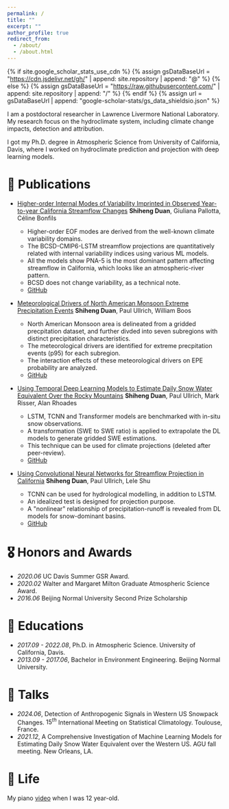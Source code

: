 ```yaml
---
permalink: /
title: ""
excerpt: ""
author_profile: true
redirect_from: 
  - /about/
  - /about.html
---
```


{% if site.google_scholar_stats_use_cdn %}
{% assign gsDataBaseUrl = "https://cdn.jsdelivr.net/gh/" | append: site.repository | append: "@" %}
{% else %}
{% assign gsDataBaseUrl = "https://raw.githubusercontent.com/" | append: site.repository | append: "/" %}
{% endif %}
{% assign url = gsDataBaseUrl | append: "google-scholar-stats/gs_data_shieldsio.json" %}

<span class='anchor' id='about-me'></span>

I am a postdoctoral researcher in Lawrence Livermore National Laboratory. My research focus on the hydroclimate system, including climate change impacts, detection and attribution. 

I got my Ph.D. degree in Atmospheric Science from University of California, Davis, where I worked on hydroclimate prediction and projection with deep learning models. 


<!---
# 🔥 News
- *2022.02*: &nbsp;🎉🎉 Lorem ipsum dolor sit amet, consectetur adipiscing elit. Vivamus ornare aliquet ipsum, ac tempus justo dapibus sit amet. 
- *2022.02*: &nbsp;🎉🎉 Lorem ipsum dolor sit amet, consectetur adipiscing elit. Vivamus ornare aliquet ipsum, ac tempus justo dapibus sit amet. 
--->

# 📝 Publications 

- [Higher-order Internal Modes of Variability Imprinted in Observed Year-to-year California Streamflow Changes](https://agupubs.onlinelibrary.wiley.com/doi/full/10.1029/2023JD040535) **Shiheng Duan**, Giuliana Pallotta, Céline Bonfils
  - Higher-order EOF modes are derived from the well-known climate variability domains. 
  - The BCSD-CMIP6-LSTM streamflow projections are quantitatively related with internal variability indices using various ML models. 
  - All the models show PNA-5 is the most dominant pattern affecting streamflow in California, which looks like an atmospheric-river pattern. 
  - BCSD does not change variability, as a technical note. 
  - [GitHub](https://github.com/ShihengDuan/ClimateVariabilityStreamflow)

- [Meteorological Drivers of North American Monsoon Extreme Precipitation Events](https://agupubs.onlinelibrary.wiley.com/doi/full/10.1029/2023JD040535) 
**Shiheng Duan**, Paul Ullrich, William Boos
  - North American Monsoon area is delineated from a gridded precpitation dataset, and further divded into seven subregions with distinct precipitation characteristics. 
  - The meteorological drivers are identified for extreme precpitation events (p95) for each subregion. 
  - The interaction effects of these meteorological drivers on EPE probability are analyzed. 
  - [GitHub](https://github.com/ShihengDuan/NorthAmericanMonsoon)

- [Using Temporal Deep Learning Models to Estimate Daily Snow Water Equivalent Over the Rocky Mountains](https://agupubs.onlinelibrary.wiley.com/doi/full/10.1029/2023WR035009)
**Shiheng Duan**, Paul Ullrich, Mark Risser, Alan Rhoades
  - LSTM, TCNN and Transformer models are benchmarked with in-situ snow observations. 
  - A transformation (SWE to SWE ratio) is applied to extrapolate the DL models to generate gridded SWE estimations. 
  - This technique can be used for climate projections (deleted after peer-review). 
  - [GitHub](https://github.com/ShihengDuan/code-SWE)

- [Using Convolutional Neural Networks for Streamflow Projection in California](https://www.frontiersin.org/journals/water/articles/10.3389/frwa.2020.00028/full) **Shiheng Duan**, Paul Ullrich, Lele Shu
  - TCNN can be used for hydrological modelling, in addition to LSTM. 
  - An idealized test is designed for projection purpose. 
  - A "nonlinear" relationship of precipitation-runoff is revealed from DL models for snow-dominant basins. 
  - [GitHub](https://github.com/ShihengDuan/Streamflow)

# 🎖 Honors and Awards
- *2020.06* UC Davis Summer GSR Award. 
- *2020.02* Walter and Margaret Milton Graduate Atmospheric Science Award. 
- *2016.06* Beijing Normal University Second Prize Scholarship

# 📖 Educations
- *2017.09 - 2022.08*, Ph.D. in Atmospheric Science. University of California, Davis. 
- *2013.09 - 2017.06*, Bachelor in Environment Engineering. Beijing Normal University. 

# 💬 Talks
- *2024.06*, Detection of Anthropogenic Signals in Western US Snowpack Changes. $15^{th}$ International Meeting on Statistical Climatology. Toulouse, France. 
- *2021.12*, A Comprehensive Investigation of Machine Learning Models for Estimating Daily Snow Water Equivalent over the Western US. AGU fall meeting. New Orleans, LA. 

# 🎹 Life

My piano [video](https://www.bilibili.com/video/BV1Je411W7L7/?spm_id_from=333.999.0.0) when I was 12 year-old. 

